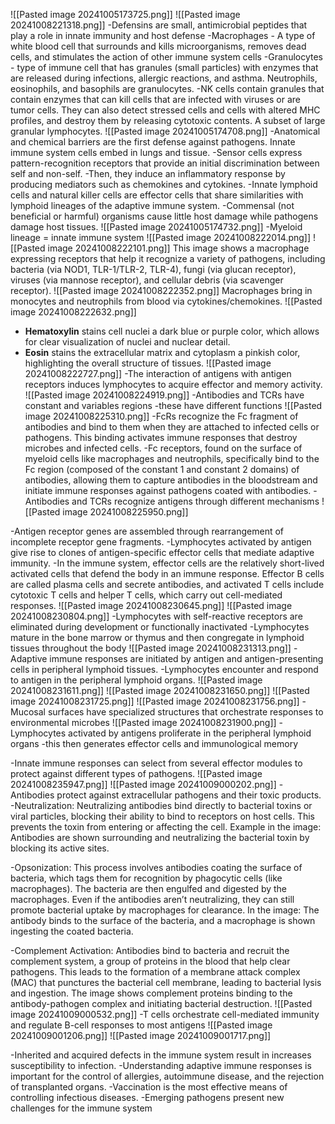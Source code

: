 ![[Pasted image 20241005173725.png]]
![[Pasted image 20241008221318.png]]
-Defensins are small, antimicrobial peptides that play a role in innate immunity and host defense
-Macrophages - A type of white blood cell that surrounds and kills microorganisms, removes dead cells, and stimulates the action of other immune system cells
-Granulocytes - type of immune cell that has granules (small particles) with enzymes that are released during infections, allergic reactions, and asthma. Neutrophils, eosinophils, and basophils are granulocytes. 
-NK cells contain granules that contain enzymes that can kill cells that are infected with viruses or are tumor cells. They can also detect stressed cells and cells with altered MHC profiles, and destroy them by releasing cytotoxic contents. A subset of large granular lymphocytes.
![[Pasted image 20241005174708.png]]
-Anatomical and chemical barriers are the first defense against pathogens. Innate immune system cells embed in lungs and tissue. 
-Sensor cells express pattern-recognition receptors that provide an initial discrimination between self and non-self.
	-Then, they induce an inflammatory response by producing mediators such as chemokines and cytokines.
-Innate lymphoid cells and natural killer cells are effector cells that share similarities with lymphoid lineages of the adaptive immune system. 
-Commensal (not beneficial or harmful) organisms cause little host damage while pathogens damage host tissues. 
![[Pasted image 20241005174732.png]]
-Myeloid lineage = innate immune system
![[Pasted image 20241008222014.png]]
![[Pasted image 20241008222101.png]]
This image shows a macrophage expressing receptors that help it recognize a variety of pathogens, including bacteria (via NOD1, TLR-1/TLR-2, TLR-4), fungi (via glucan receptor), viruses (via mannose receptor), and cellular debris (via scavenger receptor).
![[Pasted image 20241008222352.png]]
Macrophages bring in monocytes and neutrophils from blood via cytokines/chemokines.
![[Pasted image 20241008222632.png]]
- **Hematoxylin** stains cell nuclei a dark blue or purple color, which allows for clear visualization of nuclei and nuclear detail.
- **Eosin** stains the extracellular matrix and cytoplasm a pinkish color, highlighting the overall structure of tissues.
![[Pasted image 20241008222727.png]]
-The interaction of antigens with antigen receptors induces lymphocytes to acquire effector and memory activity. 
![[Pasted image 20241008224919.png]]
-Antibodies and TCRs have constant and variables regions
	-these have different functions
![[Pasted image 20241008225310.png]]
-FcRs recognize the Fc fragment of antibodies and bind to them when they are attached to infected cells or pathogens. This binding activates immune responses that destroy microbes and infected cells.
-Fc receptors, found on the surface of myeloid cells like macrophages and neutrophils, specifically bind to the Fc region (composed of the constant 1 and constant 2 domains) of antibodies, allowing them to capture antibodies in the bloodstream and initiate immune responses against pathogens coated with antibodies.
-Antibodies and TCRs recognize antigens through different mechanisms
![[Pasted image 20241008225950.png]]

-Antigen receptor genes are assembled through rearrangement of incomplete receptor gene fragments.
-Lymphocytes activated by antigen give rise to clones of antigen-specific effector cells that mediate adaptive immunity. 
	-In the immune system, effector cells are the relatively short-lived activated cells that defend the body in an immune response. Effector B cells are called plasma cells and secrete antibodies, and activated T cells include cytotoxic T cells and helper T cells, which carry out cell-mediated responses.
![[Pasted image 20241008230645.png]]
![[Pasted image 20241008230804.png]]
-Lymphocytes with self-reactive receptors are eliminated during development or functionally inactivated
-Lymphocytes mature in the bone marrow or thymus and then congregate in lymphoid tissues throughout the body
![[Pasted image 20241008231313.png]]
-Adaptive immune responses are initiated by antigen and antigen-presenting cells in peripheral lymphoid tissues.
-Lymphocytes encounter and respond to antigen in the peripheral lymphoid organs.
![[Pasted image 20241008231611.png]]
![[Pasted image 20241008231650.png]]
![[Pasted image 20241008231725.png]]
![[Pasted image 20241008231756.png]]
-Mucosal surfaces have specialized structures that orchestrate responses to environmental microbes 
![[Pasted image 20241008231900.png]]
-Lymphocytes activated by antigens proliferate in the peripheral lymphoid organs
	-this then generates effector cells and immunological memory

-Innate immune responses can select from several effector modules to protect against different types of pathogens.
![[Pasted image 20241008235947.png]]
![[Pasted image 20241009000202.png]]
-Antibodies protect against extracellular pathogens and their toxic products. 
-Neutralization:
Neutralizing antibodies bind directly to bacterial toxins or viral particles, blocking their ability to bind to receptors on host cells. This prevents the toxin from entering or affecting the cell.
Example in the image: Antibodies are shown surrounding and neutralizing the bacterial toxin by blocking its active sites.

-Opsonization:
This process involves antibodies coating the surface of bacteria, which tags them for recognition by phagocytic cells (like macrophages).
The bacteria are then engulfed and digested by the macrophages. Even if the antibodies aren’t neutralizing, they can still promote bacterial uptake by macrophages for clearance.
In the image: The antibody binds to the surface of the bacteria, and a macrophage is shown ingesting the coated bacteria.

-Complement Activation:
Antibodies bind to bacteria and recruit the complement system, a group of proteins in the blood that help clear pathogens.
This leads to the formation of a membrane attack complex (MAC) that punctures the bacterial cell membrane, leading to bacterial lysis and ingestion.
The image shows complement proteins binding to the antibody-pathogen complex and initiating bacterial destruction.
![[Pasted image 20241009000532.png]]
-T cells orchestrate cell-mediated immunity and regulate B-cell responses to most antigens
![[Pasted image 20241009001206.png]]
![[Pasted image 20241009001717.png]]

-Inherited and acquired defects in the immune system result in increases susceptibility to infection. 
-Understanding adaptive immune responses is important for the control of allergies, autoimmune disease, and the rejection of transplanted organs. 
-Vaccination is the most effective means of controlling infectious diseases. 
-Emerging pathogens present new challenges for the immune system
